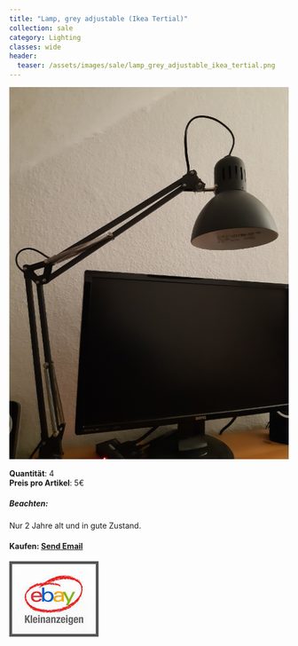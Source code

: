 ```yaml
---
title: "Lamp, grey adjustable (Ikea Tertial)"
collection: sale
category: Lighting
classes: wide
header: 
  teaser: /assets/images/sale/lamp_grey_adjustable_ikea_tertial.png
---
```




<a href="">
  <img src="/assets/images/sale/lamp_grey_adjustable_ikea_tertial.png" alt="Lamp, grey adjustable (Ikea Tertial)">
</a>

   **Quantit&#228;t**: 4  
   **Preis pro Artikel**: 5€  

##### Beachten:
Nur 2 Jahre alt und in gute Zustand.

#### Kaufen: <a href = "mailto:digitaldasler@gmail.com?subject=Lamp, grey adjustable (Ikea Tertial)">Send Email</a>

<a href="">
  <img src="/assets/images/ebay.png" alt="Ebay Kleinanzeigen" style="border: 5px solid #555">
</a>

